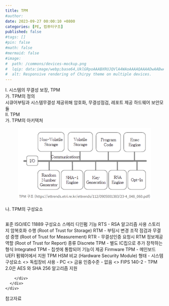 ```yaml
---
title: TPM
#author: 
date: 2023-09-27 00:00:10 +0800
categories: [PE, 컴퓨터구조]
published: false
#tags: []
#pin: false
#math: false
#mermaid: false
#image:
#  path: /commons/devices-mockup.png
#  lqip: data:image/webp;base64,UklGRpoAAABXRUJQVlA4WAoAAAAQAAAADwAABwAAQUxQSDIAAAARL0AmbZurmr57yyIiqE8oiG0bejIYEQTgqiDA9vqnsUSI6H+oAERp2HZ65qP/VIAWAFZQOCBCAAAA8AEAnQEqEAAIAAVAfCWkAALp8sF8rgRgAP7o9FDvMCkMde9PK7euH5M1m6VWoDXf2FkP3BqV0ZYbO6NA/VFIAAAA
#  alt: Responsive rendering of Chirpy theme on multiple devices.
---
```


<div class="post-wrap">
  <div class="para">
    <div class="para-title">
      I. 시스템의 무결성 보장, TPM
    </div>
    <div class="para-cntnt">
      <div class="para">
        <div class="para-title">
          가. TPM의 정의
        </div>
        <div class="para-cntnt">
            시큐어부팅과 시스템무결성 제공위해 암호화, 무결성점검, 레포트 제공 하드웨어 보안모듈
        </div>
      </div>
    </div>
  </div>
  
  <div class="para">
    <div class="para-title">
      II. TPM
    </div>
    <div class="para-cntnt">
      <div class="para">
        <div class="para-title">
          가. TPM의 아키텍처
        </div>
        <div class="para-cntnt">
          <figure class="post-figure">
            <img src="/assets/img/posts/TPM.png" alt="TPM">
<!--            <figcaption>Source: Unveiling the Metaverse: Exploring Emerging Trends, Multifaceted Perspectives, and Future Challenges</figcaption>-->
          </figure>
        </div>
      </div>
      <div class="para">
        <div class="para-title">
          나. TPM의 구성요소
        </div>
        <div class="para-cntnt">
          <table class="post-table">
          </table>
          표준 
  ISO/IEC 11889
구성요소 스메리 디인펌
  기능
    RTS - RSA 알고리즘 사용 스토리지 암복호화 수행 (Root of Trust for Storage)
    RTM - 부팅시 변경 조작 점검과 무결성 증명 (Root of Trust for Measurement)
    RTR - 무결성인증 요청시 RTM 정보제공 역할 (Root of Trust for Report)
  종류
    Discrete TPM - 별도 IC칩으로 추가 장착하는 형식
    Integrated TPM - 칩셋에 통합되어 기능이 제공
    Firmware TPM - 메인보드 UEFI 펌웨어에서 지원
TPM HSM 비교 (Hardware Security Module)
  형태 - 시스템 구성요소 &lt;&gt; 독립장비
  사용 - PC &lt;&gt; 금융
  인증수준 - 없음 &lt;&gt; FIPS 140-2 
- TPM 2.0은 AES 와 SHA 256 알고리즘 지원

        </div>
      </div>
    </div>
  </div>

  <div class="refr-wrap">
    <div class="refr-title">
        참고자료
    </div>
    <ol class="refr-list">
    <!--    <li>(나현식, 최대선) <a target="_blank" href="https://scienceon.kisti.re.kr/commons/util/originalView.do?cn=JAKO202225948430499&oCn=JAKO202225948430499&dbt=JAKO&journal=NJOU00291864">메타버스 보안 위협 요소 및 대응 방안 검토</a></li>-->
    <!--    <li>(M. Uddin, S. Manickam, H. Ullah, M. Obaidat and A. Dandoush) <a target="_blank" href="https://ieeexplore.ieee.org/abstract/document/10138386">Unveiling the Metaverse: Exploring Emerging Trends, Multifaceted Perspectives, and Future Challenges</a></li>-->
    </ol>
  </div>
</div>
